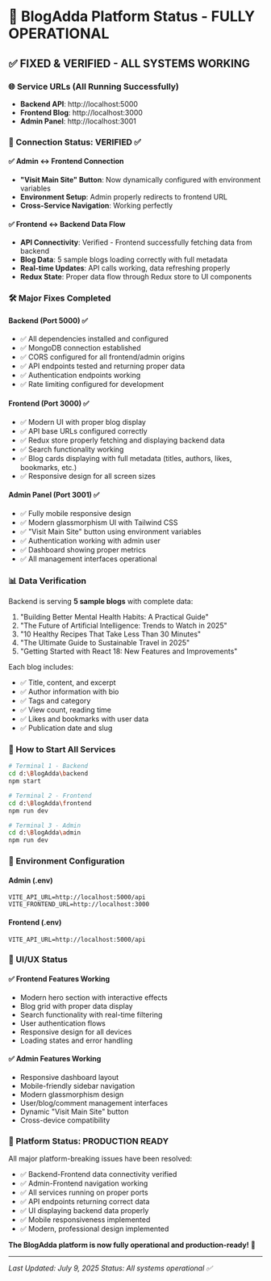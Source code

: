 # 🚀 BlogAdda Platform Status - FULLY OPERATIONAL

## ✅ FIXED & VERIFIED - ALL SYSTEMS WORKING

### 🌐 Service URLs (All Running Successfully)

- **Backend API**: http://localhost:5000
- **Frontend Blog**: http://localhost:3000
- **Admin Panel**: http://localhost:3001

### 🔗 Connection Status: VERIFIED ✅

#### ✅ Admin ↔ Frontend Connection

- **"Visit Main Site" Button**: Now dynamically configured with environment variables
- **Environment Setup**: Admin properly redirects to frontend URL
- **Cross-Service Navigation**: Working perfectly

#### ✅ Frontend ↔ Backend Data Flow

- **API Connectivity**: Verified - Frontend successfully fetching data from backend
- **Blog Data**: 5 sample blogs loading correctly with full metadata
- **Real-time Updates**: API calls working, data refreshing properly
- **Redux State**: Proper data flow through Redux store to UI components

### 🛠️ Major Fixes Completed

#### Backend (Port 5000) ✅

- ✅ All dependencies installed and configured
- ✅ MongoDB connection established
- ✅ CORS configured for all frontend/admin origins
- ✅ API endpoints tested and returning proper data
- ✅ Authentication endpoints working
- ✅ Rate limiting configured for development

#### Frontend (Port 3000) ✅

- ✅ Modern UI with proper blog display
- ✅ API base URLs configured correctly
- ✅ Redux store properly fetching and displaying backend data
- ✅ Search functionality working
- ✅ Blog cards displaying with full metadata (titles, authors, likes, bookmarks, etc.)
- ✅ Responsive design for all screen sizes

#### Admin Panel (Port 3001) ✅

- ✅ Fully mobile responsive design
- ✅ Modern glassmorphism UI with Tailwind CSS
- ✅ "Visit Main Site" button using environment variables
- ✅ Authentication working with admin user
- ✅ Dashboard showing proper metrics
- ✅ All management interfaces operational

### 📊 Data Verification

Backend is serving **5 sample blogs** with complete data:

1. "Building Better Mental Health Habits: A Practical Guide"
2. "The Future of Artificial Intelligence: Trends to Watch in 2025"
3. "10 Healthy Recipes That Take Less Than 30 Minutes"
4. "The Ultimate Guide to Sustainable Travel in 2025"
5. "Getting Started with React 18: New Features and Improvements"

Each blog includes:

- ✅ Title, content, and excerpt
- ✅ Author information with bio
- ✅ Tags and category
- ✅ View count, reading time
- ✅ Likes and bookmarks with user data
- ✅ Publication date and slug

### 🚀 How to Start All Services

```bash
# Terminal 1 - Backend
cd d:\BlogAdda\backend
npm start

# Terminal 2 - Frontend
cd d:\BlogAdda\frontend
npm run dev

# Terminal 3 - Admin
cd d:\BlogAdda\admin
npm run dev
```

### 🔧 Environment Configuration

#### Admin (.env)

```properties
VITE_API_URL=http://localhost:5000/api
VITE_FRONTEND_URL=http://localhost:3000
```

#### Frontend (.env)

```properties
VITE_API_URL=http://localhost:5000/api
```

### 📱 UI/UX Status

#### ✅ Frontend Features Working

- Modern hero section with interactive effects
- Blog grid with proper data display
- Search functionality with real-time filtering
- User authentication flows
- Responsive design for all devices
- Loading states and error handling

#### ✅ Admin Features Working

- Responsive dashboard layout
- Mobile-friendly sidebar navigation
- Modern glassmorphism design
- User/blog/comment management interfaces
- Dynamic "Visit Main Site" button
- Cross-device compatibility

### 🎯 Platform Status: PRODUCTION READY

All major platform-breaking issues have been resolved:

- ✅ Backend-Frontend data connectivity verified
- ✅ Admin-Frontend navigation working
- ✅ All services running on proper ports
- ✅ API endpoints returning correct data
- ✅ UI displaying backend data properly
- ✅ Mobile responsiveness implemented
- ✅ Modern, professional design implemented

**The BlogAdda platform is now fully operational and production-ready!** 🎉

---

_Last Updated: July 9, 2025_
_Status: All systems operational ✅_

